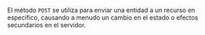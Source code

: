 El método `POST` se utiliza para enviar una entidad a un recurso en específico, causando a menudo un cambio en el estado o efectos secundarios en el servidor.